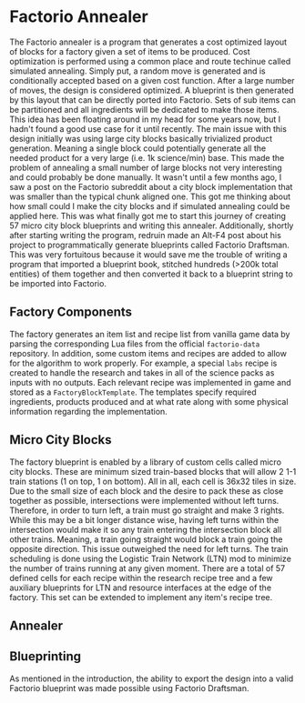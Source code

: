 # Factorio Annealer
  The Factorio annealer is a program that generates a cost optimized layout of blocks for a factory given a set of items to be produced.  Cost optimization is performed using a common place and route techinue called simulated annealing.  Simply put, a random move is generated and is conditionally accepted based on a given cost function.  After a large number of moves, the design is considered optimized.  A blueprint is then generated by this layout that can be directly ported into Factorio.  Sets of sub items can be partitioned and all ingredients will be dedicated to make those items.  
  This idea has been floating around in my head for some years now, but I hadn't found a good use case for it until recently.  The main issue with this design initially was using large city blocks basically trivialized product generation.  Meaning a single block could potentially generate all the needed product for a very large (i.e. 1k science/min) base.  This made the problem of annealing a small number of large blocks not very interesting and could probably be done manually.  It wasn't until a few months ago, I saw a post on the Factorio subreddit about a city block implementation that was smaller than the typical chunk aligned one.  This got me thinking about how small could I make the city blocks and if simulated annealing could be applied here.  This was what finally got me to start this journey of creating 57 micro city block blueprints and writing this annealer.  Additionally, shortly after starting writing the program, redruin made an Alt-F4 post about his project to programmatically generate blueprints called Factorio Draftsman.  This was very fortuitous because it would save me the trouble of writing a program that imported a blueprint book, stitched hundreds (>200k total entities) of them together and then converted it back to a blueprint string to be imported into Factorio.  

## Factory Components
  The factory generates an item list and recipe list from vanilla game data by parsing the corresponding Lua files from the official `factorio-data` repository.  In addition, some custom items and recipes are added to allow for the algorithm to work properly.  For example, a special `labs` recipe is created to handle the research and takes in all of the science packs as inputs with no outputs.  Each relevant recipe was implemented in game and stored as a `FactoryBlockTemplate`.  The templates specify required ingredients, products produced and at what rate along with some physical information regarding the implementation.  
  
## Micro City Blocks
  The factory blueprint is enabled by a library of custom cells called micro city blocks.  These are minimum sized train-based blocks that will allow 2 1-1 train stations (1 on top, 1 on bottom).  All in all, each cell is 36x32 tiles in size.  Due to the small size of each block and the desire to pack these as close together as possible, intersections were implemented without left turns.  Therefore, in order to turn left, a train must go straight and make 3 rights.  While this may be a bit longer distance wise, having left turns within the intersection would make it so any train entering the intersection block all other trains.  Meaning, a train going straight would block a train going the opposite direction.  This issue outweighed the need for left turns.  The train scheduling is done using the Logistic Train Network (LTN) mod to minimize the number of trains running at any given moment.  There are a total of 57 defined cells for each recipe within the research recipe tree and a few auxiliary blueprints for LTN and resource interfaces at the edge of the factory.  This set can be extended to implement any item's recipe tree.
  
## Annealer

## Blueprinting
  As mentioned in the introduction, the ability to export the design into a valid Factorio blueprint was made possible using Factorio Draftsman.  
